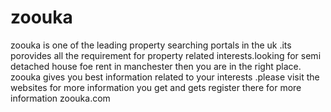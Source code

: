 # zoouka
zoouka is one of the leading property searching portals in the uk .its porovides all the requirement for property related interests.looking for  semi detached house foe rent in manchester then you are in the right place. zoouka gives you best information related  to your interests .please visit the websites for more information you get and gets register there for more information zoouka.com 
